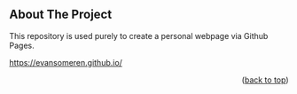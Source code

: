 <a id="readme-top"></a>

<!-- ABOUT THE PROJECT -->
## About The Project

This repository is used purely to create a personal webpage via Github Pages.

https://evansomeren.github.io/

<p align="right">(<a href="#readme-top">back to top</a>)</p>
